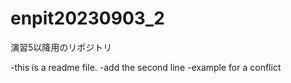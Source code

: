 # enpit20230903_2
演習5以降用のリポジトリ

-this is a readme file.
-add the second line
-example for a conflict
